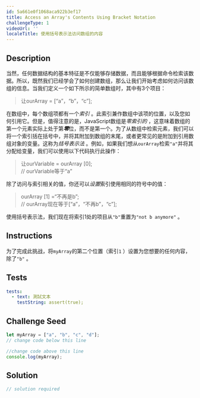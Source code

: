 ```yaml
---
id: 5a661e0f1068aca922b3ef17
title: Access an Array's Contents Using Bracket Notation
challengeType: 1
videoUrl: ''
localeTitle: 使用括号表示法访问数组的内容
---
```


## Description
<section id="description">当然，任何数据结构的基本特征是不仅能够存储数据，而且能够根据命令检索该数据。所以，既然我们已经学会了如何创建数组，那么让我们开始考虑如何访问该数组的信息。当我们定义一个如下所示的简单数组时，其中有3个项目： <blockquote>让ourArray = [“a”，“b”，“c”]; </blockquote>在数组中，每个数组项都有一个<dfn>索引</dfn> 。此索引兼作数组中该项的位置，以及您如何引用它。但是，值得注意的是，JavaScript数组是<dfn>零索引的</dfn> ，这意味着数组的第一个元素实际上处于第<em><strong>零</strong></em>位，而不是第一个。为了从数组中检索元素，我们可以将一个索引括在括号中，并将其附加到数组的末尾，或者更常见的是附加到引用数组对象的变量。这称为<dfn>括号表示法</dfn> 。例如，如果我们想从<code>ourArray</code>检索<code>&quot;a&quot;</code>并将其分配给变量，我们可以使用以下代码执行此操作： <blockquote>让ourVariable = ourArray [0]; <br> // ourVariable等于“a” </blockquote>除了访问与索引相关的值，你还可以<em>设置</em>索引使用相同的符号中的值： <blockquote> ourArray [1] =“不再是b”; <br> // ourArray现在等于[“a”，“不再b”，“c”]; </blockquote>使用括号表示法，我们现在将索引1处的项目从<code>&quot;b&quot;</code>重置为<code>&quot;not b anymore&quot;</code> 。 </section>

## Instructions
<section id="instructions">为了完成此挑战，将<code>myArray</code>的第二个位置（索引<code>1</code> ）设置为您想要的任何内容，除了<code>&quot;b&quot;</code> 。 </section>

## Tests
<section id='tests'>

```yml
tests:
  - text: 測試文本
    testString: assert(true);

```

</section>

## Challenge Seed
<section id='challengeSeed'>

<div id='js-seed'>

```js
let myArray = ["a", "b", "c", "d"];
// change code below this line

//change code above this line
console.log(myArray);

```

</div>



</section>

## Solution
<section id='solution'>

```js
// solution required
```
</section>
